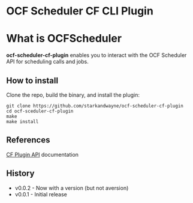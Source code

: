 # OCF Scheduler CF CLI Plugin

# What is OCFScheduler

**ocf-scheduler-cf-plugin** enables you to interact with the OCF Scheduler API for scheduling calls and jobs.

## How to install

Clone the repo, build the binary, and install the plugin:
```
git clone https://github.com/starkandwayne/ocf-scheduler-cf-plugin
cd ocf-sceduler-cf-plugin
make
make install
```

## References

[CF Plugin API](https://github.com/cloudfoundry/cli/blob/master/plugin/plugin_examples/DOC.md) documentation

## History

* v0.0.2 - Now with a version (but not aversion)
* v0.0.1 - Initial release
